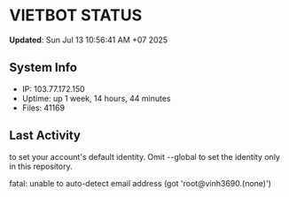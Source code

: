 # VIETBOT STATUS
**Updated**: Sun Jul 13 10:56:41 AM +07 2025

## System Info
- IP: 103.77.172.150
- Uptime: up 1 week, 14 hours, 44 minutes
- Files: 41169

## Last Activity

to set your account's default identity.
Omit --global to set the identity only in this repository.

fatal: unable to auto-detect email address (got 'root@vinh3690.(none)')
